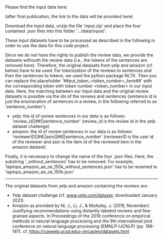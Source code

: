 Please find the input data here:

(after final publication, the link to the data will be provided here)

Download the input data, unzip the file 'input.zip' and place the four contained .json files into this folder '.../data/input/'.

These input datasets have to be processed as described in the following in order to use the data for this code project.

Since we do not have the rights to publish the review data, we provide the datasets withouth the review data (i.e., the tokens of the sentences are removed here). Therefore, the original datasets from yelp and amazon (cf. below) have to be used. For tokenization of the reviews to sentences and then the sentences to tokens, we used the python package NLTK. Then you can replace the placeholder '##put_token_<token_number>_here##' with the corresponding token with token number <token_number> in our input data. Here, the matching between our input data and the original review datasets is possible via the ids of the reviews and sentences (sentence id is just the enumeration of sentences in a review, in the following referred to as 'sentence_number'):
- yelp: the id of review sentences in our data is as follows: 'review_id||##||sentence_number' (review_id is the review id in the yelp dataset challenge)
- amazon: the id of review sentences in our data is as follows: 'reviewerID||##||asin||##||sentence_number' (reviewerID is the user id of the reviewer and asin is the item id of the reviewed item in the amazon dataset)

Finally, it is necessary to change the name of the four .json files. Here, the substring '_without_sentences' has to be removed. For example, 'laptops_amazon_ae_oe_150k_without_sentences.json' has to be renamed to 'laptops_amazon_ae_oe_150k.json'

---------

The original datasets from yelp and amazon containing the reviews are:
- Yelp dataset challenge (cf. www.yelp.com/dataset; downloaded January 2021)
- Amazon as provided by Ni, J., Li, J., & McAuley, J. (2019, November). Justifying recommendations using distantly-labeled reviews and fine-grained aspects. In Proceedings of the 2019 conference on empirical methods in natural language processing and the 9th international joint conference on natural language processing (EMNLP-IJCNLP) (pp. 188-197). cf. https://cseweb.ucsd.edu/~jmcauley/datasets.html
